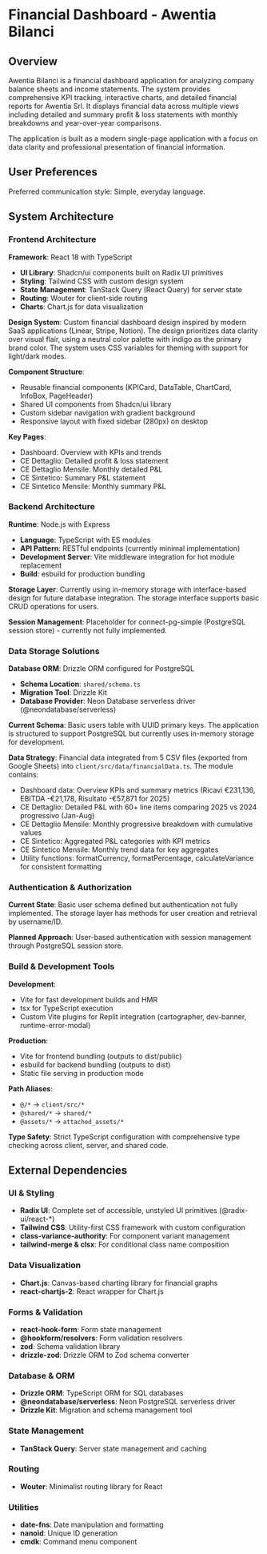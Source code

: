 # Financial Dashboard - Awentia Bilanci

## Overview

Awentia Bilanci is a financial dashboard application for analyzing company balance sheets and income statements. The system provides comprehensive KPI tracking, interactive charts, and detailed financial reports for Awentia Srl. It displays financial data across multiple views including detailed and summary profit & loss statements with monthly breakdowns and year-over-year comparisons.

The application is built as a modern single-page application with a focus on data clarity and professional presentation of financial information.

## User Preferences

Preferred communication style: Simple, everyday language.

## System Architecture

### Frontend Architecture

**Framework**: React 18 with TypeScript
- **UI Library**: Shadcn/ui components built on Radix UI primitives
- **Styling**: Tailwind CSS with custom design system
- **State Management**: TanStack Query (React Query) for server state
- **Routing**: Wouter for client-side routing
- **Charts**: Chart.js for data visualization

**Design System**: Custom financial dashboard design inspired by modern SaaS applications (Linear, Stripe, Notion). The design prioritizes data clarity over visual flair, using a neutral color palette with indigo as the primary brand color. The system uses CSS variables for theming with support for light/dark modes.

**Component Structure**:
- Reusable financial components (KPICard, DataTable, ChartCard, InfoBox, PageHeader)
- Shared UI components from Shadcn/ui library
- Custom sidebar navigation with gradient background
- Responsive layout with fixed sidebar (280px) on desktop

**Key Pages**:
- Dashboard: Overview with KPIs and trends
- CE Dettaglio: Detailed profit & loss statement
- CE Dettaglio Mensile: Monthly detailed P&L
- CE Sintetico: Summary P&L statement
- CE Sintetico Mensile: Monthly summary P&L

### Backend Architecture

**Runtime**: Node.js with Express
- **Language**: TypeScript with ES modules
- **API Pattern**: RESTful endpoints (currently minimal implementation)
- **Development Server**: Vite middleware integration for hot module replacement
- **Build**: esbuild for production bundling

**Storage Layer**: Currently using in-memory storage with interface-based design for future database integration. The storage interface supports basic CRUD operations for users.

**Session Management**: Placeholder for connect-pg-simple (PostgreSQL session store) - currently not fully implemented.

### Data Storage Solutions

**Database ORM**: Drizzle ORM configured for PostgreSQL
- **Schema Location**: `shared/schema.ts`
- **Migration Tool**: Drizzle Kit
- **Database Provider**: Neon Database serverless driver (@neondatabase/serverless)

**Current Schema**: Basic users table with UUID primary keys. The application is structured to support PostgreSQL but currently uses in-memory storage for development.

**Data Strategy**: Financial data integrated from 5 CSV files (exported from Google Sheets) into `client/src/data/financialData.ts`. The module contains:
- Dashboard data: Overview KPIs and summary metrics (Ricavi €231,136, EBITDA -€21,178, Risultato -€57,871 for 2025)
- CE Dettaglio: Detailed P&L with 60+ line items comparing 2025 vs 2024 progressivo (Jan-Aug)
- CE Dettaglio Mensile: Monthly progressive breakdown with cumulative values
- CE Sintetico: Aggregated P&L categories with KPI metrics
- CE Sintetico Mensile: Monthly trend data for key aggregates
- Utility functions: formatCurrency, formatPercentage, calculateVariance for consistent formatting

### Authentication & Authorization

**Current State**: Basic user schema defined but authentication not fully implemented. The storage layer has methods for user creation and retrieval by username/ID.

**Planned Approach**: User-based authentication with session management through PostgreSQL session store.

### Build & Development Tools

**Development**:
- Vite for fast development builds and HMR
- tsx for TypeScript execution
- Custom Vite plugins for Replit integration (cartographer, dev-banner, runtime-error-modal)

**Production**:
- Vite for frontend bundling (outputs to dist/public)
- esbuild for backend bundling (outputs to dist)
- Static file serving in production mode

**Path Aliases**:
- `@/*` → `client/src/*`
- `@shared/*` → `shared/*`
- `@assets/*` → `attached_assets/*`

**Type Safety**: Strict TypeScript configuration with comprehensive type checking across client, server, and shared code.

## External Dependencies

### UI & Styling
- **Radix UI**: Complete set of accessible, unstyled UI primitives (@radix-ui/react-*)
- **Tailwind CSS**: Utility-first CSS framework with custom configuration
- **class-variance-authority**: For component variant management
- **tailwind-merge & clsx**: For conditional class name composition

### Data Visualization
- **Chart.js**: Canvas-based charting library for financial graphs
- **react-chartjs-2**: React wrapper for Chart.js

### Forms & Validation
- **react-hook-form**: Form state management
- **@hookform/resolvers**: Form validation resolvers
- **zod**: Schema validation library
- **drizzle-zod**: Drizzle ORM to Zod schema converter

### Database & ORM
- **Drizzle ORM**: TypeScript ORM for SQL databases
- **@neondatabase/serverless**: Neon PostgreSQL serverless driver
- **Drizzle Kit**: Migration and schema management tool

### State Management
- **TanStack Query**: Server state management and caching

### Routing
- **Wouter**: Minimalist routing library for React

### Utilities
- **date-fns**: Date manipulation and formatting
- **nanoid**: Unique ID generation
- **cmdk**: Command menu component